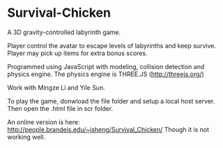 # Survival-Chicken
A 3D gravity-controlled labyrinth game.

Player control the avatar to escape levels of labyrinths and keep survive. Player may pick up items for extra bonus scores.

Programmed using JavaScript with modeling, collision detection and physics engine. 
The physics engine is THREE.JS (http://threejs.org/)

Work with Mingze Li and Yile Sun.

To play the game, donwload the file folder and setup a local host server. Then open the .html file in scr folder. 

An online version is here: http://people.brandeis.edu/~jsheng/Survival_Chicken/
Though it is not working well.
